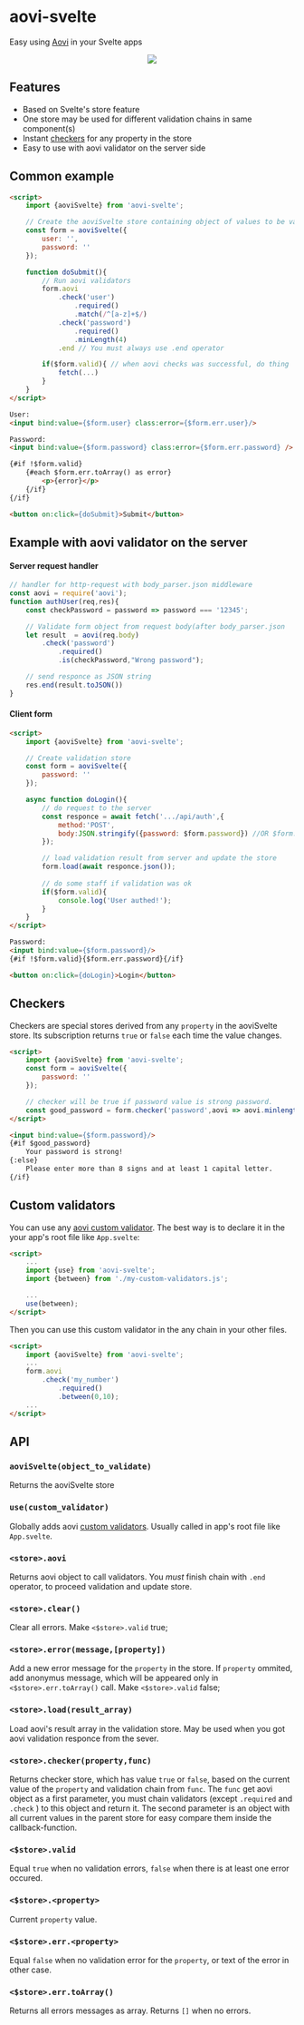 # aovi-svelte

Easy using [Aovi](https://www.npmjs.com/package/aovi) in your Svelte apps 

<p align="center">
  <img src="https://raw.githubusercontent.com/AlexxNB/aovi-svelte/master/screencast.gif">
</p>

## Features

* Based on Svelte's store feature
* One store may be used for different validation chains in same component(s)
* Instant [checkers](#checkers) for any property in the store
* Easy to use with aovi validator on the server side

## Common example

```html
<script>
    import {aoviSvelte} from 'aovi-svelte';

    // Create the aoviSvelte store containing object of values to be validated
    const form = aoviSvelte({
        user: '',
        password: ''
    });

    function doSubmit(){
        // Run aovi validators
        form.aovi
            .check('user')
                .required()
                .match(/^[a-z]+$/)
            .check('password')
                .required()
                .minLength(4)
            .end // You must always use .end operator

        if($form.valid){ // when aovi checks was successful, do thing
            fetch(...)
        }
    }
</script>

User: 
<input bind:value={$form.user} class:error={$form.err.user}/>

Password: 
<input bind:value={$form.password} class:error={$form.err.password} />

{#if !$form.valid}
    {#each $form.err.toArray() as error}
        <p>{error}</p>
    {/if}
{/if}

<button on:click={doSubmit}>Submit</button>
```

## Example with aovi validator on the server

#### Server request handler
```js
// handler for http-request with body_parser.json middleware
const aovi = require('aovi');
function authUser(req,res){
    const checkPassword = password => password === '12345';

    // Validate form object from request body(after body_parser.json
    let result  = aovi(req.body)
        .check('password')
            .required()
            .is(checkPassword,"Wrong password");

    // send responce as JSON string 
    res.end(result.toJSON())
}
```

#### Client form
```html
<script>
    import {aoviSvelte} from 'aovi-svelte';

    // Create validation store
    const form = aoviSvelte({
        password: ''
    });

    async function doLogin(){
        // do request to the server
        const responce = await fetch('.../api/auth',{
            method:'POST',
            body:JSON.stringify({password: $form.password}) //OR $form.toObject() to send all $form entries
        }); 

        // load validation result from server and update the store
        form.load(await responce.json());
        
        // do some staff if validation was ok
        if($form.valid){
            console.log('User authed!');
        }
    }
</script>

Password: 
<input bind:value={$form.password}/>
{#if !$form.valid}{$form.err.password}{/if}

<button on:click={doLogin}>Login</button>
```

## Checkers

Checkers are special stores derived from any `property` in the aoviSvelte store. Its subscription returns `true` or `false` each time the value changes.

```html
<script>
    import {aoviSvelte} from 'aovi-svelte';
    const form = aoviSvelte({
        password: ''
    });

    // checker will be true if password value is strong password.
    const good_password = form.checker('password',aovi => aovi.minlength(8).match(/[A-Z]/));
</script>

<input bind:value={$form.password}/>
{#if $good_password}
    Your password is strong!
{:else}
    Please enter more than 8 signs and at least 1 capital letter.
{/if}
```

## Custom validators

You can use any [aovi custom validator](https://www.npmjs.com/package/aovi#custom-validators). The best way is to declare it in the your app's root file like `App.svelte`:

```html
<script>
    ...
    import {use} from 'aovi-svelte';
    import {between} from './my-custom-validators.js';

    ...
    use(between);
</script>
```
Then you can use this custom validator in the any chain in your other files.

```html
<script>
    import {aoviSvelte} from 'aovi-svelte';
    ...
    form.aovi
        .check('my_number')
            .required()
            .between(0,10);
    ...
</script>

```

## API

### `aoviSvelte(object_to_validate)`
Returns the aoviSvelte store

### `use(custom_validator)`
Globally adds aovi [custom validators](https://github.com/AlexxNB/aovi#custom-validators). Usually called in app's root file like `App.svelte`.

### `<store>.aovi`
Returns aovi object to call validators. You *must* finish chain with `.end` operator, to proceed validation and update store.

### `<store>.clear()`
Clear all errors. Make `<$store>.valid` true;

### `<store>.error(message,[property])`
Add a new error message for the `property` in the store. If `property` ommited, add anonymus message, which will be appeared only in `<$store>.err.toArray()` call. Make `<$store>.valid` false;

### `<store>.load(result_array)`
Load aovi's result array in the validation store. May be used when you got aovi validation responce from the sever.

### `<store>.checker(property,func)`
Returns checker store, which has value `true` or `false`, based on the current value of the `property` and validation chain from `func`.  The `func` get aovi object as a first parameter, you must chain validators (except `.required` and `.check` ) to this object and return it. The second parameter is an object with all current values in the parent store for easy compare them inside the callback-function.

### `<$store>.valid`
Equal `true` when no validation errors, `false` when there is at least one error occured.

### `<$store>.<property>`
Current `property` value. 

### `<$store>.err.<property>`
Equal `false` when no validation error for the `property`, or text of the error in other case.

### `<$store>.err.toArray()`
Returns all errors messages as array. Returns `[]` when no errors.
